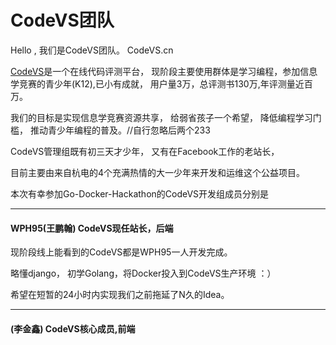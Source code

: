 # CodeVS团队

Hello , 我们是CodeVS团队。 CodeVS.cn

 [CodeVS](http://www.codevs.cn/)是一个在线代码评测平台， 现阶段主要使用群体是学习编程，参加信息学竞赛的青少年(K12),已小有成就， 用户量3万，总评测书130万,年评测量近百万。
 
 我们的目标是实现信息学竞赛资源共享， 给弱省孩子一个希望， 降低编程学习门槛， 推动青少年编程的普及。//自行忽略后两个233
 
 CodeVS管理组既有初三天才少年， 又有在Facebook工作的老站长，
 
 目前主要由来自杭电的4个充满热情的大一少年来开发和运维这个公益项目。
 

 本次有幸参加Go-Docker-Hackathon的CodeVS开发组成员分别是

 ------
 
#### WPH95(王鹏翰)  CodeVS现任站长，后端

 现阶段线上能看到的CodeVS都是WPH95一人开发完成。
 
 略懂django， 初学Golang，将Docker投入到CodeVS生产环境 ：）
 
 希望在短暂的24小时内实现我们之前拖延了N久的Idea。


 ------
 
 
#### (李金鑫) CodeVS核心成员,前端



